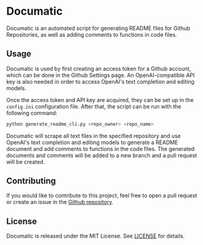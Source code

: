 
# Documatic

Documatic is an automated script for generating README files for Github Repositories, as well as adding comments to functions in code files.

## Usage

Documatic is used by first creating an access token for a Github account, which can be done in the Github Settings page. An OpenAI-compatible API key is also needed in order to access OpenAI's text completion and editing models.

Once the access token and API key are acquired, they can be set up in the `config.ini` configuration file. After that, the script can be run with the following command:

```sh
python generate_readme_cli.py <repo_owner> <repo_name>
```

Documatic will scrape all text files in the specified repository and use OpenAI's text completion and editing models to generate a README document and add comments to functions in the code files. The generated documents and comments will be added to a new branch and a pull request will be created.

## Contributing

If you would like to contribute to this project, feel free to open a pull request or create an issue in the [Github repository](https://github.com/kadupitiya/documatic).

## License

Documatic is released under the MIT License. See [LICENSE](LICENSE) for details.
